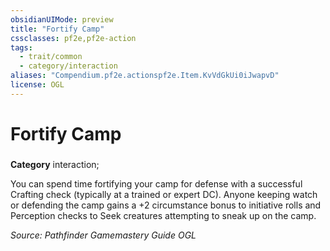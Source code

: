 ```yaml
---
obsidianUIMode: preview
title: "Fortify Camp"
cssclasses: pf2e,pf2e-action
tags:
  - trait/common
  - category/interaction
aliases: "Compendium.pf2e.actionspf2e.Item.KvVdGkUi0iJwapvD"
license: OGL
---
```

# Fortify Camp

### 

**Category** interaction; 




You can spend time fortifying your camp for defense with a successful Crafting check (typically at a trained or expert DC). Anyone keeping watch or defending the camp gains a +2 circumstance bonus to initiative rolls and Perception checks to Seek creatures attempting to sneak up on the camp.

*Source: Pathfinder Gamemastery Guide*
*OGL*